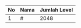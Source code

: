 | No | Nama            | Jumlah Level |
|----|-----------------|--------------|
| 1  | #    |    2048        |
